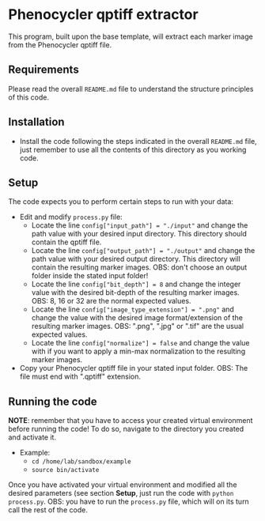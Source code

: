 Phenocycler qptiff extractor
============================

This program, built upon the base template, will extract each marker image from the Phenocycler qptiff file. 



Requirements
------------

Please read the overall `README.md` file to understand the structure principles of this code. 



Installation
------------

- Install the code following the steps indicated in the overall `README.md` file, just remember to use all the contents of this directory as you working code.



Setup
-----

The code expects you to perform certain steps to run with your data:

- Edit and modify `process.py` file:
  - Locate the line `config["input_path"] = "./input"` and change the path value with your desired input directory. This directory should contain the qptiff file. 
  - Locate the line `config["output_path"] = "./output"` and change the path value with your desired output directory. This directory will contain the resulting marker images. OBS: don't choose an output folder inside the stated input folder!
  - Locate the line `config["bit_depth"] = 8` and change the integer value with the desired bit-depth of the resulting marker images. OBS: 8, 16 or 32 are the normal expected values.  
  - Locate the line `config["image_type_extension"] = ".png"` and change the value with the desired image format/extension of the resulting marker images. OBS: ".png", ".jpg" or ".tif" are the usual expected values. 
  - Locate the line `config["normalize"] = false` and change the value with if you want to apply a min-max normalization to the resulting marker images.
- Copy your Phenocycler qptiff file in your stated input folder. OBS: The file must end with ".qptiff" extension. 



Running the code
---------------- 

**NOTE**: remember that you have to access your created virtual environment before running the code! To do so, navigate to the directory you created and activate it.
 - Example:
   - `cd /home/lab/sandbox/example`
   - `source bin/activate`

Once you have activated your virtual environment and modified all the desired parameters (see section **Setup**, just run the code with `python process.py`. OBS: you have to run the `process.py` file, which will on its turn call the rest of the code.

